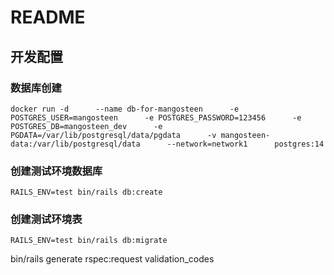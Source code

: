 # README

## 开发配置

### 数据库创建

```
docker run -d      --name db-for-mangosteen      -e POSTGRES_USER=mangosteen      -e POSTGRES_PASSWORD=123456      -e POSTGRES_DB=mangosteen_dev      -e PGDATA=/var/lib/postgresql/data/pgdata      -v mangosteen-data:/var/lib/postgresql/data      --network=network1      postgres:14
```
### 创建测试环境数据库
```
RAILS_ENV=test bin/rails db:create
```
###  创建测试环境表
```
RAILS_ENV=test bin/rails db:migrate
```

bin/rails generate rspec:request validation_codes

